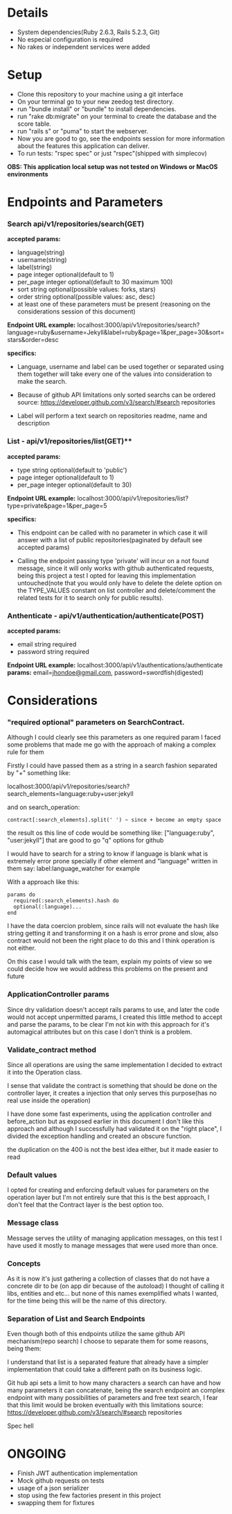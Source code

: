 # Details

- System dependencies(Ruby 2.6.3, Rails 5.2.3, Git)
- No especial configuration is required
- No rakes or independent services were added

# Setup

- Clone this repository to your machine using a git interface
- On your terminal go to your new zeedog test directory.
- run "bundle install" or "bundle" to install dependencies.
- run "rake db:migrate" on your terminal to create the database and the score table.
- run "rails s" or "puma" to start the webserver.
- Now you are good to go, see the endpoints session for more information about the features this application can deliver.
- To run tests: "rspec spec" or just "rspec"(shipped with simplecov)

**OBS: This application local setup was not tested on Windows or MacOS environments**

# Endpoints and Parameters
### Search api/v1/repositories/search(GET)

**accepted params:**
- language(string)
- username(string)
- label(string)
- page integer optional(default to 1)
- per_page integer optional(default to 30 maximum 100)
- sort string optional(possible values: forks, stars)
- order string optional(possible values: asc, desc)
- at least one of these parameters must be present
 (reasoning on the considerations session of this document)

**Endpoint URL example:** localhost:3000/api/v1/repositories/search?language=ruby&username=Jekyll&label=ruby&page=1&per_page=30&sort=stars&order=desc

**specifics:**
- Language, username and label can be used together or separated using them
together will take every one of the values into consideration to make the search.

- Because of github API limitations only sorted searchs can be ordered
source: https://developer.github.com/v3/search/#search repositories

- Label will perform a text search on repositories readme, name and description
 
### List - api/v1/repositories/list(GET)**

**accepted params:**
- type string optional(default to 'public')
- page integer optional(default to 1)
- per_page integer optional(default to 30)

**Endpoint URL example:** localhost:3000/api/v1/repositories/list?type=private&page=1&per_page=5

**specifics:**
- This endpoint can be called with no parameter in which case it will answer
with a list of public repositories(paginated by default see accepted params)

- Calling the endpoint passing type 'private' will incur on a not found message, since
it will only works with github authenticated requests, being this project a test
I opted for leaving this implementation untouched(note that you would only have to
delete the delete option on the TYPE_VALUES constant on list controller and
delete/comment the related tests for it to search only for public results).

### Anthenticate - api/v1/authentication/authenticate(POST)

**accepted params:**
- email string required
- password string required

**Endpoint URL example:** localhost:3000/api/v1/authentications/authenticate
**params:** email=jhondoe@gmail.com, password=swordfish(digested)


# Considerations

### "required optional" parameters on SearchContract.

Although I could clearly see this parameters as one required param
I faced some problems that made me go with the approach of making
a complex rule for them

Firstly I could have passed them as a string in a search fashion
separated by "+" something like:

localhost:3000/api/v1/repositories/search?search_elements=language:ruby+user:jekyll

and on search_operation:

    contract[:search_elements].split(' ') ~ since + become an empty space
the result os this line of code would be something like:
    ["language:ruby", "user:jekyll"] that are good to go "q" options for github

I would have to search for a string to know if language is blank what is
extremely error prone specially if other element and "language" written in them
say: label:language_watcher for example

With a approach like this:

    params do
      required(:search_elements).hash do
      optional(:language)...
    end

I have the data coercion problem, since rails will not evaluate the hash like string
getting it and transforming it on a hash is error prone and slow, also contract
would not been the right place to do this and I think operation is not either.

On this case I would talk with the team, explain my points of view so we could
decide how we would address this problems on the present and future


### ApplicationController params

Since dry validation doesn't accept rails params to use, and later the code
would not accept unpermitted params, I created this little method to accept and parse
the params, to be clear I'm not kin with this approach for it's automagical attributes
but on this case I don't think is a problem.

### Validate_contract method

Since all operations are using the same implementation I decided to extract it
into the Operation class.

I sense that validate the contract is something that should be done on the controller
layer, it creates a injection that only serves this purpose(has no real use inside the operation)

I have done some fast experiments, using the application controller and before_action
but as exposed earlier in this document I don't like this approach and although I successfully had
validated it on the "right place", I divided the exception handling and created an
obscure function.

the duplication on the 400 is not the best idea either, but it made easier to read

### Default values

I opted for creating and enforcing default values for parameters on the operation layer
but I'm not entirely sure that this is the best approach, I don't feel that the Contract
layer is the best option too.

### Message class

Message serves the utility of managing application messages, on this test
I have used it mostly to manage messages that were used more than once.

### Concepts
As it is now it's just gathering a collection of classes that do not have a concrete dir
to be (on app dir because of the autoload) I thought of calling it libs, entities and etc...
but none of this names exemplified whats I wanted, for the time being this will be the name of this directory.

### Separation of List and Search Endpoints

Even though both of this endpoints utilize the same github API mechanism(repo search)
I choose to separate them for some reasons, being them:

I understand that list is a separated feature that already have a simpler implementation
that could take a different path on its business logic.

Git hub api sets a limit to how many characters a search can have and how many parameters
it can concatenate, being the search endpoint an complex endpoint with many possibilities
of parameters and free text search, I fear that this limit would be broken eventually with this
limitations source: https://developer.github.com/v3/search/#search repositories

Spec hell

# ONGOING

- Finish JWT authentication implementation
- Mock github requests on tests
- usage of a json serializer
- stop using the few factories present in this project
- swapping them for fixtures
